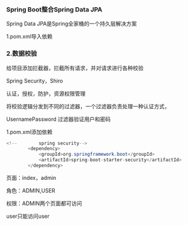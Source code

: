 ### Spring Boot整合Spring Data JPA

Spring Data JPA是Spring全家桶的一个持久层解决方案

1.pom.xml导入依赖



### 2.数据校验

给项目添加拦截器，拦截所有请求，并对请求进行各种校验

Spring Security，Shiro

认证，授权，防护，资源权限管理

将校验逻辑分发到不同的过滤器，一个过滤器负责处理一种认证方式，

UsernamePassword 过滤器验证用户和密码

1.pom.xml添加依赖

```java
<!--        spring security-->
        <dependency>
            <groupId>org.springframework.boot</groupId>
            <artifactId>spring-boot-starter-security</artifactId>
        </dependency>
```

页面：index，admin

角色：ADMIN,USER

权限：ADMIN两个页面都可访问

user只能访问user